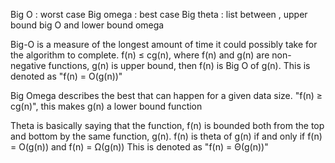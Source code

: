 Big O : worst case
Big omega : best case
Big theta : list between , upper bound big O and lower bound omega



Big-O is a measure of the longest amount of time it could possibly take for the algorithm to complete.
 f(n) ≤ cg(n), where f(n) and g(n) are non-negative functions, g(n) is upper bound, then f(n) is Big O of g(n). 
 This is denoted as "f(n) = O(g(n))"

Big Omega describes the best that can happen for a given data size.
"f(n) ≥ cg(n)", this makes g(n) a lower bound function

Theta is basically saying that the function, f(n) is bounded both from the top and bottom by the same function, g(n).
f(n) is theta of g(n) if and only if f(n) = O(g(n)) and f(n) = Ω(g(n))
This is denoted as "f(n) = Θ(g(n))"

